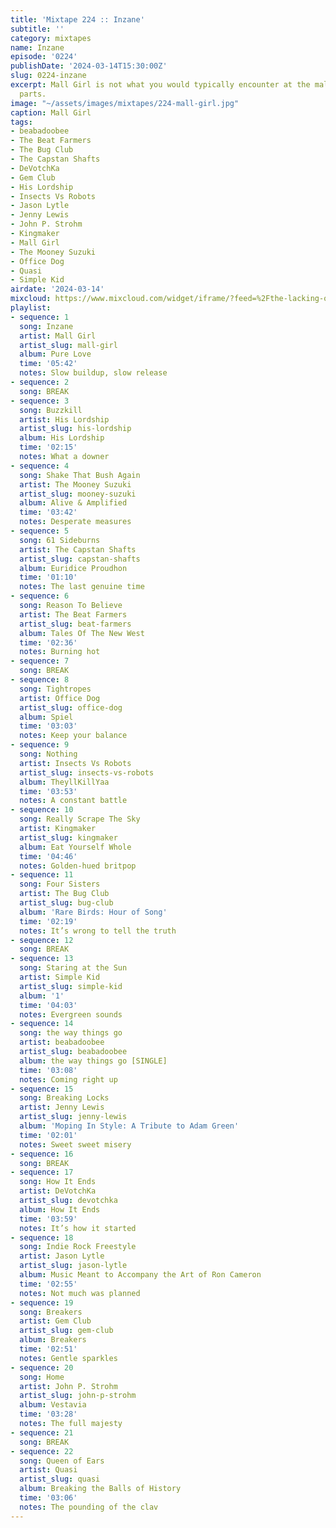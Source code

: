 ```yaml
---
title: 'Mixtape 224 :: Inzane'
subtitle: ''
category: mixtapes
name: Inzane
episode: '0224'
publishDate: '2024-03-14T15:30:00Z'
slug: 0224-inzane
excerpt: Mall Girl is not what you would typically encounter at the mall around these
  parts.
image: "~/assets/images/mixtapes/224-mall-girl.jpg"
caption: Mall Girl
tags:
- beabadoobee
- The Beat Farmers
- The Bug Club
- The Capstan Shafts
- DeVotchKa
- Gem Club
- His Lordship
- Insects Vs Robots
- Jason Lytle
- Jenny Lewis
- John P. Strohm
- Kingmaker
- Mall Girl
- The Mooney Suzuki
- Office Dog
- Quasi
- Simple Kid
airdate: '2024-03-14'
mixcloud: https://www.mixcloud.com/widget/iframe/?feed=%2Fthe-lacking-org%2Fwjgzvz-224-inzane%2F&hide_artwork=1&hide_cover=1
playlist:
- sequence: 1
  song: Inzane
  artist: Mall Girl
  artist_slug: mall-girl
  album: Pure Love
  time: '05:42'
  notes: Slow buildup, slow release
- sequence: 2
  song: BREAK
- sequence: 3
  song: Buzzkill
  artist: His Lordship
  artist_slug: his-lordship
  album: His Lordship
  time: '02:15'
  notes: What a downer
- sequence: 4
  song: Shake That Bush Again
  artist: The Mooney Suzuki
  artist_slug: mooney-suzuki
  album: Alive & Amplified
  time: '03:42'
  notes: Desperate measures
- sequence: 5
  song: 61 Sideburns
  artist: The Capstan Shafts
  artist_slug: capstan-shafts
  album: Euridice Proudhon
  time: '01:10'
  notes: The last genuine time
- sequence: 6
  song: Reason To Believe
  artist: The Beat Farmers
  artist_slug: beat-farmers
  album: Tales Of The New West
  time: '02:36'
  notes: Burning hot
- sequence: 7
  song: BREAK
- sequence: 8
  song: Tightropes
  artist: Office Dog
  artist_slug: office-dog
  album: Spiel
  time: '03:03'
  notes: Keep your balance
- sequence: 9
  song: Nothing
  artist: Insects Vs Robots
  artist_slug: insects-vs-robots
  album: TheyllKillYaa
  time: '03:53'
  notes: A constant battle
- sequence: 10
  song: Really Scrape The Sky
  artist: Kingmaker
  artist_slug: kingmaker
  album: Eat Yourself Whole
  time: '04:46'
  notes: Golden-hued britpop
- sequence: 11
  song: Four Sisters
  artist: The Bug Club
  artist_slug: bug-club
  album: 'Rare Birds: Hour of Song'
  time: '02:19'
  notes: It’s wrong to tell the truth
- sequence: 12
  song: BREAK
- sequence: 13
  song: Staring at the Sun
  artist: Simple Kid
  artist_slug: simple-kid
  album: '1'
  time: '04:03'
  notes: Evergreen sounds
- sequence: 14
  song: the way things go
  artist: beabadoobee
  artist_slug: beabadoobee
  album: the way things go [SINGLE]
  time: '03:08'
  notes: Coming right up
- sequence: 15
  song: Breaking Locks
  artist: Jenny Lewis
  artist_slug: jenny-lewis
  album: 'Moping In Style: A Tribute to Adam Green'
  time: '02:01'
  notes: Sweet sweet misery
- sequence: 16
  song: BREAK
- sequence: 17
  song: How It Ends
  artist: DeVotchKa
  artist_slug: devotchka
  album: How It Ends
  time: '03:59'
  notes: It’s how it started
- sequence: 18
  song: Indie Rock Freestyle
  artist: Jason Lytle
  artist_slug: jason-lytle
  album: Music Meant to Accompany the Art of Ron Cameron
  time: '02:55'
  notes: Not much was planned
- sequence: 19
  song: Breakers
  artist: Gem Club
  artist_slug: gem-club
  album: Breakers
  time: '02:51'
  notes: Gentle sparkles
- sequence: 20
  song: Home
  artist: John P. Strohm
  artist_slug: john-p-strohm
  album: Vestavia
  time: '03:28'
  notes: The full majesty
- sequence: 21
  song: BREAK
- sequence: 22
  song: Queen of Ears
  artist: Quasi
  artist_slug: quasi
  album: Breaking the Balls of History
  time: '03:06'
  notes: The pounding of the clav
---
```


